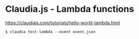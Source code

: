 # Claudia.js - Lambda functions

https://claudiajs.com/tutorials/hello-world-lambda.html

```
$ claudia test-lambda --event event.json
```
